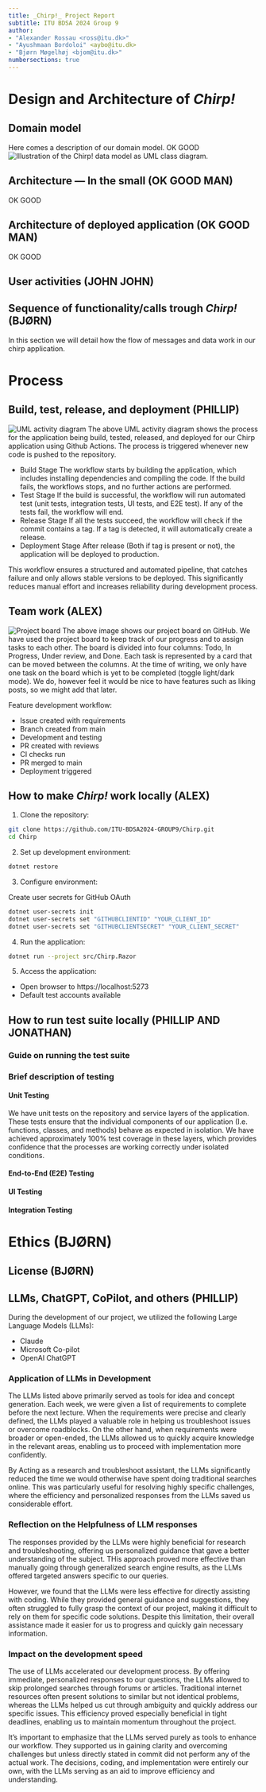 ```yaml
---
title: _Chirp!_ Project Report
subtitle: ITU BDSA 2024 Group 9
author:
- "Alexander Rossau <ross@itu.dk>"
- "Ayushmaan Bordoloi" <aybo@itu.dk>
- "Bjørn Møgelhøj <bjom@itu.dk>"
numbersections: true
---
```


# Design and Architecture of _Chirp!_

## Domain model

Here comes a description of our domain model.
OK GOOD
![Illustration of the _Chirp!_ data model as UML class diagram.](images/domain2.svg)

## Architecture — In the small (OK GOOD MAN)
OK GOOD

## Architecture of deployed application (OK GOOD MAN)
OK GOOD

## User activities (JOHN JOHN)

## Sequence of functionality/calls trough _Chirp!_ (BJØRN)
In this section we will detail how the flow of messages and data work in our chirp application.


# Process

## Build, test, release, and deployment (PHILLIP)
![UML activity diagram](images/Process.drawio.png)
The above UML activity diagram shows the process for the application being build, tested, released, and deployed for our
Chirp application using Github Actions. The process is triggered whenever new code is pushed to the repository.
- Build Stage
The workflow starts by building the application, which includes installing dependencies and compiling the code. If the
build fails, the workflows stops, and no further actions are performed.
- Test Stage
If the build is successful, the workflow will run automated test (unit tests, integration tests, UI tests, and E2E test).
If any of the tests fail, the workflow will end.
- Release Stage
If all the tests succeed, the workflow will check if the commit contains a tag. If a tag is detected, it will automatically
create a release.
- Deployment Stage
After release (Both if tag is present or not), the application will be deployed to production.

This workflow ensures a structured and automated pipeline, that catches failure and only allows stable versions to be
deployed. This significantly reduces manual effort and increases reliability during development process.

## Team work (ALEX)
![Project board](images/board.png)
The above image shows our project board on GitHub. We have used the project board to keep track of our progress and to assign tasks to each other.
The board is divided into four columns: Todo, In Progress, Under review, and Done. Each task is represented by a card that can be moved between the columns.
At the time of writing, we only have one task on the board which is yet to be completed (toggle light/dark mode). We do, however feel it would be nice to have features such as liking posts, so we might add that later.

Feature development workflow:

- Issue created with requirements
- Branch created from main
- Development and testing
- PR created with reviews
- CI checks run
- PR merged to main
- Deployment triggered

## How to make _Chirp!_ work locally (ALEX)

1. Clone the repository:

```bash
git clone https://github.com/ITU-BDSA2024-GROUP9/Chirp.git
cd Chirp
```

2. Set up development environment:

```bash
dotnet restore
```

3. Configure environment:

Create user secrets for GitHub OAuth
```bash
dotnet user-secrets init
dotnet user-secrets set "GITHUBCLIENTID" "YOUR_CLIENT_ID"
dotnet user-secrets set "GITHUBCLIENTSECRET" "YOUR_CLIENT_SECRET"
```

4. Run the application:


```bash
dotnet run --project src/Chirp.Razor
```

5. Access the application:

- Open browser to https://localhost:5273
- Default test accounts available

## How to run test suite locally (PHILLIP AND JONATHAN)
### Guide on running the test suite

### Brief description of testing
#### Unit Testing

We have unit tests on the repository and service layers of the application. These tests ensure that the individual components
of our application (I.e. functions, classes, and methods) behave as expected in isolation. We have achieved approximately
100% test coverage in these layers, which provides confidence that the processes are working correctly under isolated conditions.

#### End-to-End (E2E) Testing



#### UI Testing



#### Integration Testing


# Ethics (BJØRN)

## License (BJØRN)

## LLMs, ChatGPT, CoPilot, and others (PHILLIP)

During the development of our project, we utilized the following Large Language Models (LLMs):
- Claude
- Microsoft Co-pilot
- OpenAI ChatGPT

### Application of LLMs in Development

The LLMs listed above primarily served as tools for idea and concept generation.
Each week, we were given a list of requirements to complete before the next lecture. When the requirements were precise
and clearly defined, the LLMs played a valuable role in helping us troubleshoot issues or overcome roadblocks.
On the other hand, when requirements were broader or open-ended, the LLMs allowed us to quickly acquire knowledge in the
relevant areas, enabling us to proceed with implementation more confidently.

By Acting as a research and troubleshoot assistant, the LLMs significantly reduced the time we would otherwise have spent
doing traditional searches online. This was particularly useful for resolving highly specific challenges, where the efficiency
and personalized responses from the LLMs saved us considerable effort.

### Reflection on the Helpfulness of LLM responses

The responses provided by the LLMs were highly beneficial for research and troubleshooting, offering us personalized guidance
that gave a better understanding of the subject. THis approach proved more effective than manually going through generalized
search engine results, as the LLMs offered targeted answers specific to our queries. 

However, we found that the LLMs were less effective for directly assisting with coding. While they provided general guidance
and suggestions, they often struggled to fully grasp the context of our project, making it difficult to rely on them for
specific code solutions. Despite this limitation, their overall assistance made it easier for us to progress and quickly
gain necessary information.

### Impact on the development speed

The use of LLMs accelerated our development process. By offering immediate, personalized responses to our questions,
the LLMs allowed to skip prolonged searches through forums or articles. Traditional internet resources often present 
solutions to similar but not identical problems, whereas the LLMs helped us cut through ambiguity and quickly address our
specific issues. This efficiency proved especially beneficial in tight deadlines, enabling us to maintain momentum throughout the project.

It’s important to emphasize that the LLMs served purely as tools to enhance our workflow. 
They supported us in gaining clarity and overcoming challenges but unless directly stated in commit did not perform any of the actual work. 
The decisions, coding, and implementation were entirely our own, with the LLMs serving as an aid to improve efficiency and understanding.

